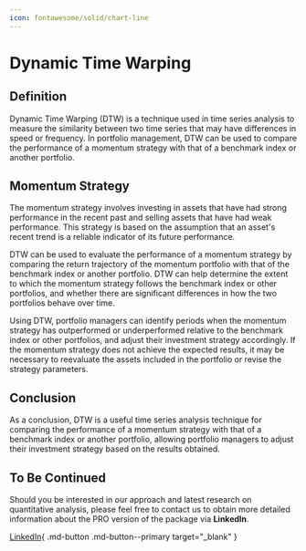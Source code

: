 ```yaml
---
icon: fontawesome/solid/chart-line
---
```


# Dynamic Time Warping

## Definition

Dynamic Time Warping (DTW) is a technique used in time series analysis to measure the similarity between two time series that may have differences in speed or frequency. In portfolio management, DTW can be used to compare the performance of a momentum strategy with that of a benchmark index or another portfolio.

## Momentum Strategy

The momentum strategy involves investing in assets that have had strong performance in the recent past and selling assets that have had weak performance. This strategy is based on the assumption that an asset's recent trend is a reliable indicator of its future performance.

DTW can be used to evaluate the performance of a momentum strategy by comparing the return trajectory of the momentum portfolio with that of the benchmark index or another portfolio. DTW can help determine the extent to which the momentum strategy follows the benchmark index or other portfolios, and whether there are significant differences in how the two portfolios behave over time.

Using DTW, portfolio managers can identify periods when the momentum strategy has outperformed or underperformed relative to the benchmark index or other portfolios, and adjust their investment strategy accordingly. If the momentum strategy does not achieve the expected results, it may be necessary to reevaluate the assets included in the portfolio or revise the strategy parameters.

## Conclusion

As a conclusion, DTW is a useful time series analysis technique for comparing the performance of a momentum strategy with that of a benchmark index or another portfolio, allowing portfolio managers to adjust their investment strategy based on the results obtained.

## To Be Continued

Should you be interested in our approach and latest research on quantitative analysis, please feel free to contact us to obtain more detailed information about the PRO version of the package via **LinkedIn**.

[LinkedIn](https://www.linkedin.com/in/j-mr/ ){ .md-button .md-button--primary target="_blank" }

